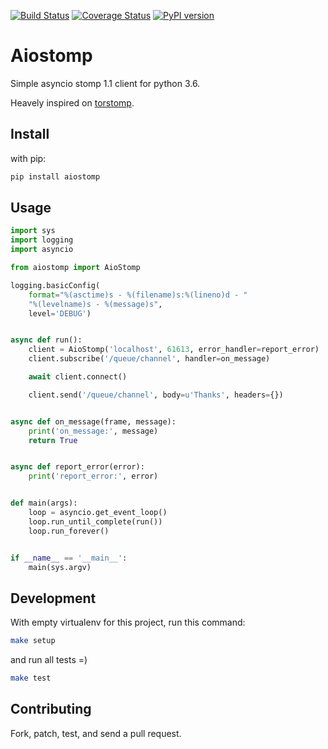[![Build Status](https://travis-ci.com/pedrokiefer/aiostomp.png?branch=master)](https://travis-ci.com/pedrokiefer/aiostomp)
[![Coverage Status](https://coveralls.io/repos/github/pedrokiefer/aiostomp/badge.svg?branch=master)](https://coveralls.io/github/pedrokiefer/aiostomp?branch=master)
[![PyPI version](https://badge.fury.io/py/aiostomp.svg)](https://badge.fury.io/py/aiostomp)

# Aiostomp
Simple asyncio stomp 1.1 client for python 3.6.

Heavely inspired on [torstomp](https://github.com/wpjunior/torstomp).

## Install

with pip:

```bash
pip install aiostomp
```
## Usage
```python
import sys
import logging
import asyncio

from aiostomp import AioStomp

logging.basicConfig(
    format="%(asctime)s - %(filename)s:%(lineno)d - "
    "%(levelname)s - %(message)s",
    level='DEBUG')


async def run():
    client = AioStomp('localhost', 61613, error_handler=report_error)
    client.subscribe('/queue/channel', handler=on_message)

    await client.connect()

    client.send('/queue/channel', body=u'Thanks', headers={})


async def on_message(frame, message):
    print('on_message:', message)
    return True


async def report_error(error):
    print('report_error:', error)


def main(args):
    loop = asyncio.get_event_loop()
    loop.run_until_complete(run())
    loop.run_forever()


if __name__ == '__main__':
    main(sys.argv)

```

## Development

With empty virtualenv for this project, run this command:
```bash
make setup
```

and run all tests =)
```bash
make test
```

## Contributing
Fork, patch, test, and send a pull request.
